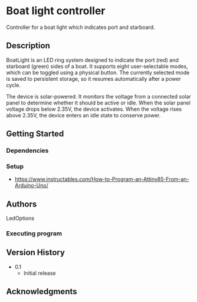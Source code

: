# Boat light controller

Controller for a boat light which indicates port and starboard. 

## Description

BoatLight is an LED ring system designed to indicate the port (red) and starboard (green) sides of a boat. It supports eight user-selectable modes, which can be toggled using a physical button. The currently selected mode is saved to persistent storage, so it resumes automatically after a power cycle.

The device is solar-powered. It monitors the voltage from a connected solar panel to determine whether it should be active or idle. When the solar panel voltage drops below 2.35V, the device activates. When the voltage rises above 2.35V, the device enters an idle state to conserve power.

## Getting Started

### Dependencies

### Setup

* https://www.instructables.com/How-to-Program-an-Attiny85-From-an-Arduino-Uno/

## Authors
LedOptions

### Executing program

## Version History

* 0.1
    * Initial release

## Acknowledgments